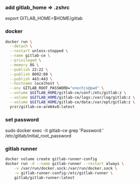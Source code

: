 ### add gitlab_home => .zshrc
export GITLAB_HOME=$HOME/gitlab

### docker
```sh
docker run \
  --detach \
  --restart unless-stopped \
  --name gitlab-ce \
  --privileged \
  --memory 8G \
  --publish 22:22 \
  --publish 8092:80 \
  --publish 443:443 \
  --hostname localhost \
  --env GITLAB_ROOT_PASSWORD="enochjs@pwd" \
  --volume $GITLAB_HOME/gitlab-ce/conf:/etc/gitlab:z \
  --volume $GITLAB_HOME/gitlab-ce/logs:/var/log/gitlab:z \
  --volume $GITLAB_HOME/gitlab-ce/data:/var/opt/gitlab:z \
  yrzr/gitlab-ce-arm64v8:latest
```

### set password
sudo docker exec -it gitlab-ce grep 'Password:' /etc/gitlab/initial_root_password

### gitlab runner
```sh
docker volume create gitlab-runner-config
docker run -d --name gitlab-runner --restart always \
    -v /var/run/docker.sock:/var/run/docker.sock \
    -v gitlab-runner-config:/etc/gitlab-runner \
    gitlab/gitlab-runner:latest
```
